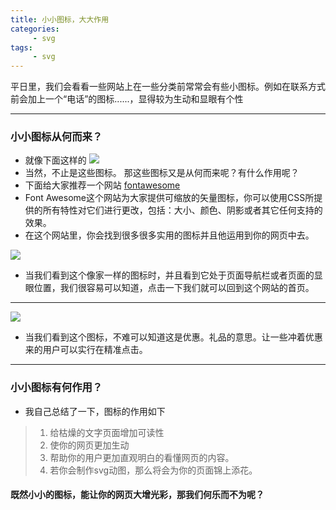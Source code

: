 ```yaml
---
title: 小小图标，大大作用
categories:
     - svg
tags:
     - svg
---
```


平日里，我们会看看一些网站上在一些分类前常常会有些小图标。例如在联系方式前会加上一个“电话”的图标......，显得较为生动和显眼有个性

---

### 小小图标从何而来？
* 就像下面这样的 ![](https://timgsa.baidu.com/timg?image&quality=80&size=b9999_10000&sec=1561889339536&di=d67e99153be635683bb3915722a9bdc7&imgtype=0&src=http%3A%2F%2Fpic37.nipic.com%2F20140114%2F2531170_182733635000_2.jpg)
* 当然，不止是这些图标。  那这些图标又是从何而来呢？有什么作用呢？
* 下面给大家推荐一个网站  [fontawesome](https://fontawesome.com/icons/accessible-icon?style=brands)
* Font Awesome这个网站为大家提供可缩放的矢量图标，你可以使用CSS所提供的所有特性对它们进行更改，包括：大小、颜色、阴影或者其它任何支持的效果。
* 在这个网站里，你会找到很多很多实用的图标并且他运用到你的网页中去。

![](https://timgsa.baidu.com/timg?image&quality=80&size=b9999_10000&sec=1561890896460&di=93438cb6e46d243ba44a7fc72f1a9066&imgtype=0&src=http%3A%2F%2Fku.90sjimg.com%2Felement_origin_min_pic%2F00%2F93%2F35%2F1956f294f393276.jpg)
* 当我们看到这个像家一样的图标时，并且看到它处于页面导航栏或者页面的显眼位置，我们很容易可以知道，点击一下我们就可以回到这个网站的首页。

---

![](https://timgsa.baidu.com/timg?image&quality=80&size=b9999_10000&sec=1561892160220&di=f0da469564e90174d5e4d51fc16c6d28&imgtype=0&src=http%3A%2F%2Fbpic.588ku.com%2Felement_origin_min_pic%2F00%2F46%2F23%2F7756d76830be3ae.jpg)
* 当我们看到这个图标，不难可以知道这是优惠。礼品的意思。让一些冲着优惠来的用户可以实行在精准点击。

---

### 小小图标有何作用？

* 我自己总结了一下，图标的作用如下

> 1. 给枯燥的文字页面增加可读性
> 2. 使你的网页更加生动
> 3. 帮助你的用户更加直观明白的看懂网页的内容。
> 4. 若你会制作svg动图，那么将会为你的页面锦上添花。

#### 既然小小的图标，能让你的网页大增光彩，那我们何乐而不为呢？

